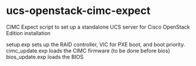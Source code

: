 ucs-openstack-cimc-expect
=========================

CIMC Expect script to set up a standalone UCS server for Cisco OpenStack Edition installation

setup.exp sets up the RAID controller, VIC for PXE boot, and boot priority.
cimc\_update.exp loads the CIMC firmware (to be done before bios)
bios\_update.exp loads the BIOS
